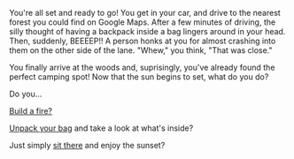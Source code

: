You're all set and ready to go!
You get in your car, and drive to the nearest forest you could find on Google Maps.
After a few minutes of driving, the silly thought of having a backpack inside a bag lingers around in your head. Then, suddenly, BEEEEP!! A person honks at you for almost crashing into them on the other side of the lane. "Whew," you think, "That was close."

You finally arrive at the woods and, suprisingly, you've already found the perfect camping spot!
Now that the sun begins to set, what do you do?

Do you...

[Build a fire?](forest/campfire.md)

[Unpack your bag](forest/unpack.md) and take a look at what's inside?

Just simply [sit there](forest/late.md) and enjoy the sunset?
